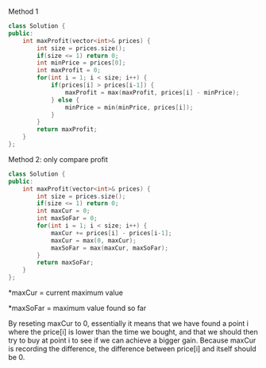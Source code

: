 Method 1
```cpp
class Solution {
public:
    int maxProfit(vector<int>& prices) {
        int size = prices.size();
        if(size <= 1) return 0;
        int minPrice = prices[0];
        int maxProfit = 0;
        for(int i = 1; i < size; i++) {
            if(prices[i] > prices[i-1]) {
                maxProfit = max(maxProfit, prices[i] - minPrice);
            } else {
                minPrice = min(minPrice, prices[i]);
            }
        }
        return maxProfit;
    }
};
```

Method 2: only compare profit
```cpp
class Solution {
public:
    int maxProfit(vector<int>& prices) {
        int size = prices.size();
        if(size <= 1) return 0;
        int maxCur = 0;
        int maxSoFar = 0;
        for(int i = 1; i < size; i++) {
            maxCur += prices[i] - prices[i-1];
            maxCur = max(0, maxCur);
            maxSoFar = max(maxCur, maxSoFar);
        }
        return maxSoFar;
    }
};
```

*maxCur = current maximum value

*maxSoFar = maximum value found so far

 By reseting maxCur to 0, essentially it means that we have found a point i where the price[i] is lower than the time we bought, and that we should then try to buy at point i to see if we can achieve a bigger gain. Because maxCur is recording the difference, the difference between price[i] and itself should be 0.

